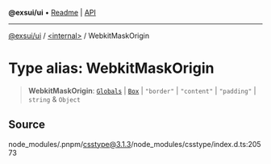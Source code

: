 **@exsui/ui** • [Readme](../../README.md) \| [API](../../globals.md)

***

[@exsui/ui](../../README.md) / [\<internal\>](../README.md) / WebkitMaskOrigin

# Type alias: WebkitMaskOrigin

> **WebkitMaskOrigin**: [`Globals`](Globals.md) \| [`Box`](Box.md) \| `"border"` \| `"content"` \| `"padding"` \| `string` & `Object`

## Source

node\_modules/.pnpm/csstype@3.1.3/node\_modules/csstype/index.d.ts:20573
